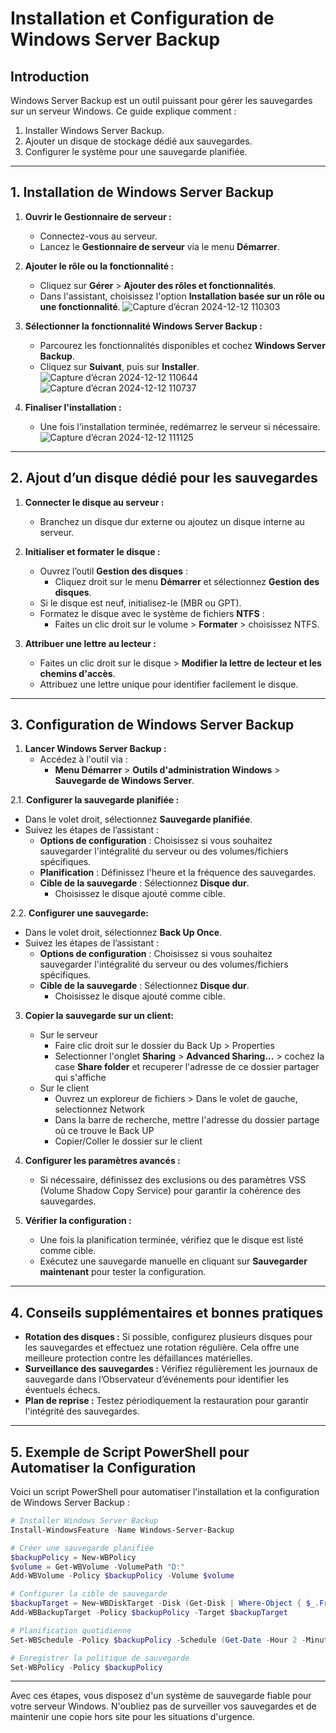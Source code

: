 # Installation et Configuration de Windows Server Backup

## Introduction
Windows Server Backup est un outil puissant pour gérer les sauvegardes sur un serveur Windows. Ce guide explique comment :

1. Installer Windows Server Backup.
2. Ajouter un disque de stockage dédié aux sauvegardes.
3. Configurer le système pour une sauvegarde planifiée.

---

## **1. Installation de Windows Server Backup**

1. **Ouvrir le Gestionnaire de serveur :**
   - Connectez-vous au serveur.
   - Lancez le **Gestionnaire de serveur** via le menu **Démarrer**.

2. **Ajouter le rôle ou la fonctionnalité :**
   - Cliquez sur **Gérer** > **Ajouter des rôles et fonctionnalités**.
   - Dans l'assistant, choisissez l'option **Installation basée sur un rôle ou une fonctionnalité**.
![Capture d’écran 2024-12-12 110303](https://github.com/user-attachments/assets/81b3c7ed-6618-4ae7-a16e-a0870bf54a09)

3. **Sélectionner la fonctionnalité Windows Server Backup :**
   - Parcourez les fonctionnalités disponibles et cochez **Windows Server Backup**.
   - Cliquez sur **Suivant**, puis sur **Installer**.
![Capture d’écran 2024-12-12 110644](https://github.com/user-attachments/assets/eb4b6706-74dc-4806-9ebc-5532bd6e9308)
![Capture d’écran 2024-12-12 110737](https://github.com/user-attachments/assets/054277e0-3296-4bb4-b8ce-2daf9b72d5b2)
4. **Finaliser l'installation :**
   - Une fois l'installation terminée, redémarrez le serveur si nécessaire.
![Capture d’écran 2024-12-12 111125](https://github.com/user-attachments/assets/7e2433d0-5c8a-42a9-9a87-8eb4f7f5657c)
---

## **2. Ajout d’un disque dédié pour les sauvegardes**

1. **Connecter le disque au serveur :**
   - Branchez un disque dur externe ou ajoutez un disque interne au serveur.

2. **Initialiser et formater le disque :**
   - Ouvrez l’outil **Gestion des disques** :
     - Cliquez droit sur le menu **Démarrer** et sélectionnez **Gestion des disques**.
   - Si le disque est neuf, initialisez-le (MBR ou GPT).
   - Formatez le disque avec le système de fichiers **NTFS** :
     - Faites un clic droit sur le volume > **Formater** > choisissez NTFS.

3. **Attribuer une lettre au lecteur :**
   - Faites un clic droit sur le disque > **Modifier la lettre de lecteur et les chemins d'accès**.
   - Attribuez une lettre unique pour identifier facilement le disque.

---

## **3. Configuration de Windows Server Backup**

1. **Lancer Windows Server Backup :**
   - Accédez à l'outil via :
     - **Menu Démarrer** > **Outils d'administration Windows** > **Sauvegarde de Windows Server**.

2.1. **Configurer la sauvegarde planifiée :**
   - Dans le volet droit, sélectionnez **Sauvegarde planifiée**.
   - Suivez les étapes de l’assistant :
     - **Options de configuration** : Choisissez si vous souhaitez sauvegarder l'intégralité du serveur ou des volumes/fichiers spécifiques.
     - **Planification** : Définissez l'heure et la fréquence des sauvegardes.
     - **Cible de la sauvegarde** : Sélectionnez **Disque dur**.
       - Choisissez le disque ajouté comme cible.
      
2.2. **Configurer une sauvegarde:**
   - Dans le volet droit, sélectionnez **Back Up Once**.
   - Suivez les étapes de l’assistant :
     - **Options de configuration** : Choisissez si vous souhaitez sauvegarder l'intégralité du serveur ou des volumes/fichiers spécifiques.
     - **Cible de la sauvegarde** : Sélectionnez **Disque dur**.
       - Choisissez le disque ajouté comme cible.

3. **Copier la sauvegarde sur un client:**
   - Sur le serveur
      - Faire clic droit sur le dossier du Back Up > Properties
      - Selectionner l'onglet **Sharing** > **Advanced Sharing...** > cochez la case **Share folder** et recuperer l'adresse de ce dossier partager qui s'affiche
   - Sur le client
      - Ouvrez un exploreur de fichiers > Dans le volet de gauche, selectionnez Network
      - Dans la barre de recherche, mettre l'adresse du dossier partage où ce trouve le Back UP
      - Copier/Coller le dossier sur le client
        
3. **Configurer les paramètres avancés :**
   - Si nécessaire, définissez des exclusions ou des paramètres VSS (Volume Shadow Copy Service) pour garantir la cohérence des sauvegardes.

4. **Vérifier la configuration :**
   - Une fois la planification terminée, vérifiez que le disque est listé comme cible.
   - Exécutez une sauvegarde manuelle en cliquant sur **Sauvegarder maintenant** pour tester la configuration.

---

## **4. Conseils supplémentaires et bonnes pratiques**

- **Rotation des disques :** Si possible, configurez plusieurs disques pour les sauvegardes et effectuez une rotation régulière. Cela offre une meilleure protection contre les défaillances matérielles.
- **Surveillance des sauvegardes :** Vérifiez régulièrement les journaux de sauvegarde dans l’Observateur d’événements pour identifier les éventuels échecs.
- **Plan de reprise :** Testez périodiquement la restauration pour garantir l'intégrité des sauvegardes.

---

## **5. Exemple de Script PowerShell pour Automatiser la Configuration**

Voici un script PowerShell pour automatiser l'installation et la configuration de Windows Server Backup :

```powershell
# Installer Windows Server Backup
Install-WindowsFeature -Name Windows-Server-Backup

# Créer une sauvegarde planifiée
$backupPolicy = New-WBPolicy
$volume = Get-WBVolume -VolumePath "D:"
Add-WBVolume -Policy $backupPolicy -Volume $volume

# Configurer la cible de sauvegarde
$backupTarget = New-WBDiskTarget -Disk (Get-Disk | Where-Object { $_.FriendlyName -eq "BackupDisk" })
Add-WBBackupTarget -Policy $backupPolicy -Target $backupTarget

# Planification quotidienne
Set-WBSchedule -Policy $backupPolicy -Schedule (Get-Date -Hour 2 -Minute 0)

# Enregistrer la politique de sauvegarde
Set-WBPolicy -Policy $backupPolicy
```

---

Avec ces étapes, vous disposez d'un système de sauvegarde fiable pour votre serveur Windows. N'oubliez pas de surveiller vos sauvegardes et de maintenir une copie hors site pour les situations d'urgence.
